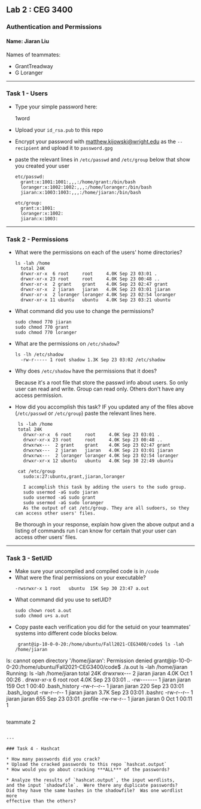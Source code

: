 
## Lab 2 : CEG 3400

### Authentication and Permissions

#### Name: Jiaran Liu

Names of teammates:
* GrantTreadway
* G Loranger

---

### Task 1 - Users

* Type your simple password here:

  1word
 
* Upload your `id_rsa.pub` to this repo
* Encrypt your password with matthew.kijowski@wright.edu as the `--recipient` and upload it to `password.gpg`
* paste the relevant lines in `/etc/passwd` and `/etc/group` below that show you created your user
  ```
  etc/passwd:
    grant:x:1001:1001:,,,:/home/grant:/bin/bash
    loranger:x:1002:1002:,,,:/home/loranger:/bin/bash
    jiaran:x:1003:1003:,,,:/home/jiaran:/bin/bash

  etc/group:
    grant:x:1001:
    loranger:x:1002:
    jiaran:x:1003:

  ```

---

### Task 2 - Permissions

* What were the permissions on each of the users' home directories?
  ```
  ls -lah /home
    total 24K
    drwxr-xr-x  6 root     root     4.0K Sep 23 03:01 .
    drwxr-xr-x 23 root     root     4.0K Sep 23 00:48 ..
    drwxr-xr-x  2 grant    grant    4.0K Sep 23 02:47 grant
    drwxr-xr-x  2 jiaran   jiaran   4.0K Sep 23 03:01 jiaran
    drwxr-xr-x  2 loranger loranger 4.0K Sep 23 02:54 loranger
    drwxr-xr-x 11 ubuntu   ubuntu   4.0K Sep 23 03:21 ubuntu

  ```
* What command did you use to change the permissions?
  ```
  sudo chmod 770 jiaran
  sudo chmod 770 grant
  sudo chmod 770 loranger

  ```
* What are the permissions on `/etc/shadow`?
  ```
  ls -lh /etc/shadow
    -rw-r----- 1 root shadow 1.3K Sep 23 03:02 /etc/shadow
  ```
* Why does `/etc/shadow` have the permissions that it does?

  Because it's a root file that store the passwd info about users. So only user can read and write. Group can read only. Others don't have any access permission.

* How did you accomplish this task?  IF you updated any of the files above
  (`/etc/passwd` or `/etc/group`) paste the relevant lines here.  
  ```
   ls -lah /home
   total 24K
     drwxr-xr-x  6 root     root     4.0K Sep 23 03:01 .
     drwxr-xr-x 23 root     root     4.0K Sep 23 00:48 ..
     drwxrwx---  2 grant    grant    4.0K Sep 23 02:47 grant
     drwxrwx---  2 jiaran   jiaran   4.0K Sep 23 03:01 jiaran
     drwxrwx---  2 loranger loranger 4.0K Sep 23 02:54 loranger
     drwxr-xr-x 12 ubuntu   ubuntu   4.0K Sep 30 22:49 ubuntu
   
   cat /etc/group
     sudo:x:27:ubuntu,grant,jiaran,loranger

     I accomplish this task by adding the users to the sudo group. 
     sudo usermod -aG sudo jiaran
     sudo usermod -aG sudo grant
     sudo usermod -aG sudo loranger
     As the output of cat /etc/group. They are all sudoers, so they can access other users' files.

  ```

  Be thorough in your response, explain how given the above output and 
  a listing of commands run I can know for certain that your user can 
  access other users' files.

---

### Task 3 - SetUID

* Make sure your uncompiled and compiled code is in `/code`
* What were the final permissions on your executable?
  ```
  -rwsrwxr-x 1 root   ubuntu  15K Sep 30 23:47 a.out

  ```
* What command did you use to setUID?
  ```
  sudo chown root a.out
  sudo chmod u+s a.out

  ```
* Copy paste each verification you did for the setuid on your teammates'
  systems into different code blocks below.
  ```
   grant@ip-10-0-0-20:/home/ubuntu/Fall2021-CEG3400/code$ ls -lah /home/jiaran
ls: cannot open directory '/home/jiaran': Permission denied
grant@ip-10-0-0-20:/home/ubuntu/Fall2021-CEG3400/code$ ./a.out ls -lah /home/jiaran
Running:  ls -lah /home/jiaran
total 24K
drwxrwx--- 2 jiaran jiaran 4.0K Oct  1 00:26 .
drwxr-xr-x 6 root   root   4.0K Sep 23 03:01 ..
-rw------- 1 jiaran jiaran  159 Oct  1 00:40 .bash_history
-rw-r--r-- 1 jiaran jiaran  220 Sep 23 03:01 .bash_logout
-rw-r--r-- 1 jiaran jiaran 3.7K Sep 23 03:01 .bashrc
-rw-r--r-- 1 jiaran jiaran  655 Sep 23 03:01 .profile
-rw-rw-r-- 1 jiaran jiaran    0 Oct  1 00:11 1
   

  ```
  ```
  teammate 2
  ```

---

### Task 4 - Hashcat

* How many passwords did you crack?
* Upload the cracked passwords to this repo `hashcat.output`
* How would you go about cracking ***ALL*** of the passwords?

* Analyze the results of `hashcat.output`, the input wordlists, 
  and the input `shadowfile`.  Were there any duplicate passwords?
  Did they have the same hashes in the shadowfile?  Was one wordlist more
  effective than the others?

